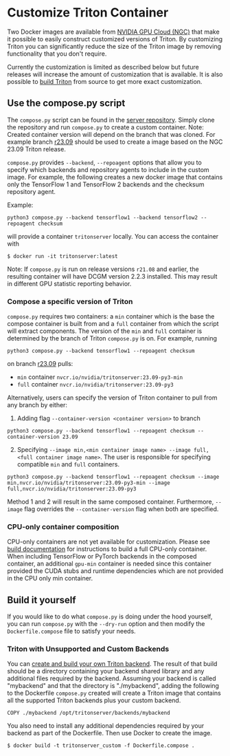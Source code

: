<!--
# Copyright (c) 2020-2023, NVIDIA CORPORATION & AFFILIATES. All rights reserved.
#
# Redistribution and use in source and binary forms, with or without
# modification, are permitted provided that the following conditions
# are met:
#  * Redistributions of source code must retain the above copyright
#    notice, this list of conditions and the following disclaimer.
#  * Redistributions in binary form must reproduce the above copyright
#    notice, this list of conditions and the following disclaimer in the
#    documentation and/or other materials provided with the distribution.
#  * Neither the name of NVIDIA CORPORATION nor the names of its
#    contributors may be used to endorse or promote products derived
#    from this software without specific prior written permission.
#
# THIS SOFTWARE IS PROVIDED BY THE COPYRIGHT HOLDERS ``AS IS'' AND ANY
# EXPRESS OR IMPLIED WARRANTIES, INCLUDING, BUT NOT LIMITED TO, THE
# IMPLIED WARRANTIES OF MERCHANTABILITY AND FITNESS FOR A PARTICULAR
# PURPOSE ARE DISCLAIMED.  IN NO EVENT SHALL THE COPYRIGHT OWNER OR
# CONTRIBUTORS BE LIABLE FOR ANY DIRECT, INDIRECT, INCIDENTAL, SPECIAL,
# EXEMPLARY, OR CONSEQUENTIAL DAMAGES (INCLUDING, BUT NOT LIMITED TO,
# PROCUREMENT OF SUBSTITUTE GOODS OR SERVICES; LOSS OF USE, DATA, OR
# PROFITS; OR BUSINESS INTERRUPTION) HOWEVER CAUSED AND ON ANY THEORY
# OF LIABILITY, WHETHER IN CONTRACT, STRICT LIABILITY, OR TORT
# (INCLUDING NEGLIGENCE OR OTHERWISE) ARISING IN ANY WAY OUT OF THE USE
# OF THIS SOFTWARE, EVEN IF ADVISED OF THE POSSIBILITY OF SUCH DAMAGE.
-->

# Customize Triton Container

Two Docker images are available from [NVIDIA GPU Cloud
(NGC)](https://ngc.nvidia.com) that make it possible to easily
construct customized versions of Triton. By customizing Triton you can
significantly reduce the size of the Triton image by removing
functionality that you don't require.

Currently the customization is limited as described below but future
releases will increase the amount of customization that is available.
It is also possible to [build Triton](build.md#building-triton)
from source to get more exact customization.

## Use the compose.py script

The `compose.py` script can be found in the [server repository](https://github.com/triton-inference-server/server).
Simply clone the repository and run `compose.py` to create a custom container.
Note: Created container version will depend on the branch that was cloned.
For example branch [r23.09](https://github.com/triton-inference-server/server/tree/r23.09)
should be used to create a image based on the NGC 23.09 Triton release.

`compose.py` provides `--backend`, `--repoagent` options that allow you to
specify which backends and repository agents to include in the custom image.
For example, the following creates a new docker image that
contains only the TensorFlow 1 and TensorFlow 2 backends and the checksum
repository agent.

Example:
```
python3 compose.py --backend tensorflow1 --backend tensorflow2 --repoagent checksum
```
will provide a container `tritonserver` locally. You can access the container with
```
$ docker run -it tritonserver:latest
```

Note: If `compose.py` is run on release versions `r21.08` and earlier,
the resulting container will have DCGM version 2.2.3 installed.
This may result in different GPU statistic reporting behavior.

### Compose a specific version of Triton

`compose.py` requires two containers: a `min` container which is the
base the compose container is built from and a `full` container from which the
script will extract components. The version of the `min` and `full` container
is determined by the branch of Triton `compose.py` is on.
For example, running
```
python3 compose.py --backend tensorflow1 --repoagent checksum
```
on branch [r23.09](https://github.com/triton-inference-server/server/tree/r23.09) pulls:
- `min` container `nvcr.io/nvidia/tritonserver:23.09-py3-min`
- `full` container `nvcr.io/nvidia/tritonserver:23.09-py3`

Alternatively, users can specify the version of Triton container to pull from any branch by either:
1. Adding flag `--container-version <container version>` to branch
```
python3 compose.py --backend tensorflow1 --repoagent checksum --container-version 23.09
```
2. Specifying `--image min,<min container image name> --image full,<full container image name>`.
   The user is responsible for specifying compatible `min` and `full` containers.
```
python3 compose.py --backend tensorflow1 --repoagent checksum --image min,nvcr.io/nvidia/tritonserver:23.09-py3-min --image full,nvcr.io/nvidia/tritonserver:23.09-py3
```
Method 1 and 2 will result in the same composed container. Furthermore, `--image` flag overrides the `--container-version` flag when both are specified.

### CPU-only container composition

CPU-only containers are not yet available for customization. Please see [build documentation](build.md) for instructions to build a full CPU-only container. When including TensorFlow or PyTorch backends in the composed container, an additional `gpu-min` container is needed
since this container provided the CUDA stubs and runtime dependencies which are not provided in the CPU only min container.

## Build it yourself

If you would like to do what `compose.py` is doing under the hood yourself, you can run `compose.py` with the `--dry-run` option and then modify the `Dockerfile.compose` file to satisfy your needs.


### Triton with Unsupported and Custom Backends

You can [create and build your own Triton
backend](https://github.com/triton-inference-server/backend).  The
result of that build should be a directory containing your backend
shared library and any additional files required by the
backend. Assuming your backend is called "mybackend" and that the
directory is "./mybackend", adding the following to the Dockerfile `compose.py`
created will create a Triton image that contains all the supported Triton backends plus your
custom backend.

```
COPY ./mybackend /opt/tritonserver/backends/mybackend
```

You also need to install any additional dependencies required by your
backend as part of the Dockerfile. Then use Docker to create the
image.

```
$ docker build -t tritonserver_custom -f Dockerfile.compose .
```

